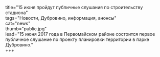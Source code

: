 title="15 июня пройдут публичные слушания по строительству стадиона"  
tags="Новости, Дубровино, информация, анонсы"  
cat="news"  
thumb="public.jpg"  
lead="15 июня 2017 года в Первомайском районе состоится первое публичное слушание по проекту планировки территории в парке Дубровино."  
+++

